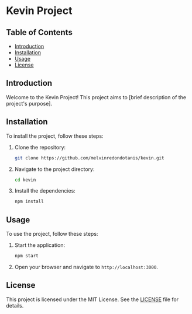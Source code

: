 # Kevin Project

## Table of Contents
- [Introduction](#introduction)
- [Installation](#installation)
- [Usage](#usage)
- [License](#license)

## Introduction
Welcome to the Kevin Project! This project aims to [brief description of the project's purpose].

## Installation
To install the project, follow these steps:

1. Clone the repository:
    ```bash
    git clone https://github.com/melvinredondotanis/kevin.git
    ```
2. Navigate to the project directory:
    ```bash
    cd kevin
    ```
3. Install the dependencies:
    ```bash
    npm install
    ```

## Usage
To use the project, follow these steps:

1. Start the application:
    ```bash
    npm start
    ```
2. Open your browser and navigate to `http://localhost:3000`.

## License
This project is licensed under the MIT License. See the [LICENSE](LICENSE) file for details.
